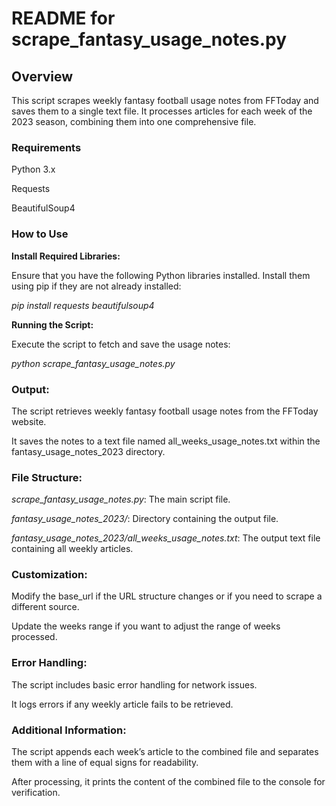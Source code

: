 # **README for scrape_fantasy_usage_notes.py**

## **Overview**

This script scrapes weekly fantasy football usage notes from FFToday and saves them to a single text file. It processes articles for each week of the 2023 season, combining them into one comprehensive file.

### **Requirements**

Python 3.x

Requests

BeautifulSoup4

### **How to Use**

**Install Required Libraries:**

Ensure that you have the following Python libraries installed. Install them using pip if they are not already installed:

*pip install requests beautifulsoup4*

**Running the Script:**

Execute the script to fetch and save the usage notes:

*python scrape_fantasy_usage_notes.py*

### **Output:**

The script retrieves weekly fantasy football usage notes from the FFToday website.

It saves the notes to a text file named all_weeks_usage_notes.txt within the fantasy_usage_notes_2023 directory.

### **File Structure:**

*scrape_fantasy_usage_notes.py*: The main script file.

*fantasy_usage_notes_2023/*: Directory containing the output file.

*fantasy_usage_notes_2023/all_weeks_usage_notes.txt*: The output text file containing all weekly articles.

### **Customization:**

Modify the base_url if the URL structure changes or if you need to scrape a different source.

Update the weeks range if you want to adjust the range of weeks processed.

### **Error Handling:**

The script includes basic error handling for network issues.

It logs errors if any weekly article fails to be retrieved.

### **Additional Information:**

The script appends each week’s article to the combined file and separates them with a line of equal signs for readability.

After processing, it prints the content of the combined file to the console for verification.
